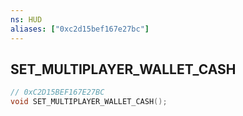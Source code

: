 ```yaml
---
ns: HUD
aliases: ["0xc2d15bef167e27bc"]
---
```

## SET_MULTIPLAYER_WALLET_CASH

```c
// 0xC2D15BEF167E27BC
void SET_MULTIPLAYER_WALLET_CASH();
```
